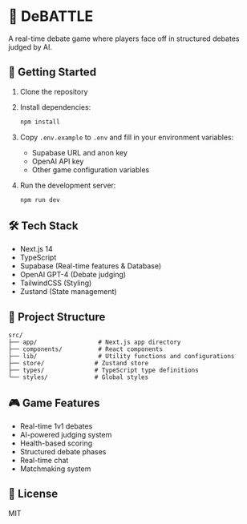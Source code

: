 # 🧠 DeBATTLE

A real-time debate game where players face off in structured debates judged by AI.

## 🚀 Getting Started

1. Clone the repository
2. Install dependencies:
   ```bash
   npm install
   ```
3. Copy `.env.example` to `.env` and fill in your environment variables:
   - Supabase URL and anon key
   - OpenAI API key
   - Other game configuration variables

4. Run the development server:
   ```bash
   npm run dev
   ```

## 🛠️ Tech Stack

- Next.js 14
- TypeScript
- Supabase (Real-time features & Database)
- OpenAI GPT-4 (Debate judging)
- TailwindCSS (Styling)
- Zustand (State management)

## 📁 Project Structure

```
src/
├── app/                 # Next.js app directory
├── components/          # React components
├── lib/                 # Utility functions and configurations
├── store/              # Zustand store
├── types/              # TypeScript type definitions
└── styles/             # Global styles
```

## 🎮 Game Features

- Real-time 1v1 debates
- AI-powered judging system
- Health-based scoring
- Structured debate phases
- Real-time chat
- Matchmaking system

## 📝 License

MIT 